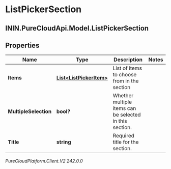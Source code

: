 # ListPickerSection

## ININ.PureCloudApi.Model.ListPickerSection

## Properties

|Name | Type | Description | Notes|
|------------ | ------------- | ------------- | -------------|
| **Items** | [**List&lt;ListPickerItem&gt;**](ListPickerItem) | List of items to choose from in the section | |
| **MultipleSelection** | **bool?** | Whether multiple items can be selected in this section. | |
| **Title** | **string** | Required title for the section. | |



_PureCloudPlatform.Client.V2 242.0.0_
